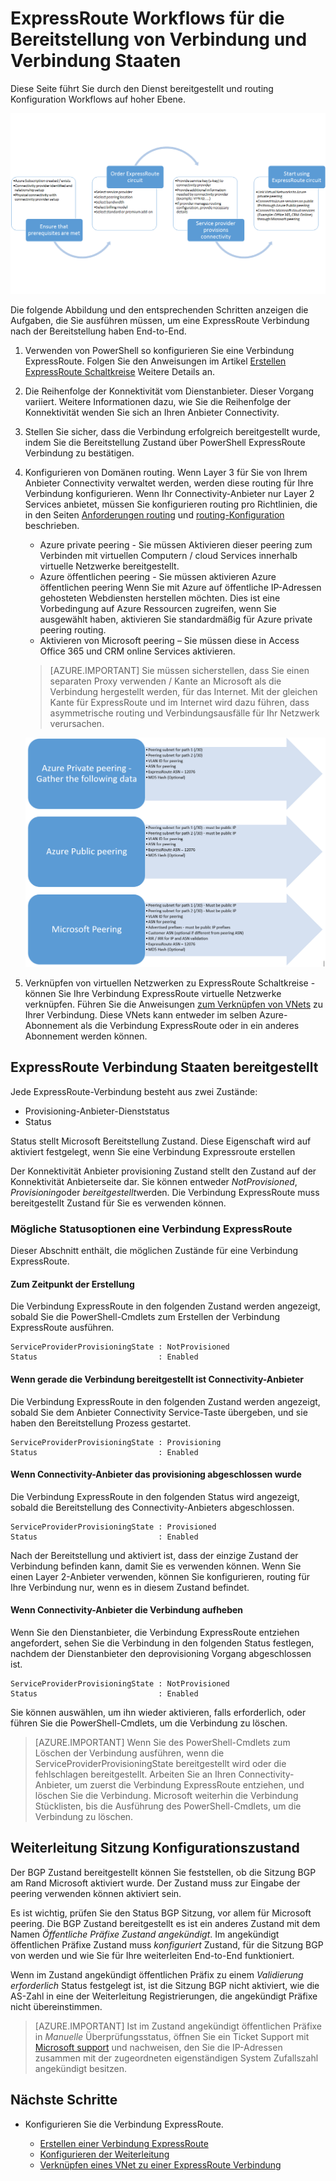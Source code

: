 <properties
   pageTitle="Workflows zum Konfigurieren einer Verbindung ExpressRoute | Microsoft Azure"
   description="Diese Seite führt Sie durch die Workflows für die Verbindung ExpressRoute und Peerings konfigurieren"
   documentationCenter="na"
   services="expressroute"
   authors="cherylmc"
   manager="carmonm"
   editor="" />
<tags
   ms.service="expressroute"
   ms.devlang="na"
   ms.topic="article" 
   ms.tgt_pltfrm="na"
   ms.workload="infrastructure-services"
   ms.date="10/10/2016"
   ms.author="cherylmc"/>

# <a name="expressroute-workflows-for-circuit-provisioning-and-circuit-states"></a>ExpressRoute Workflows für die Bereitstellung von Verbindung und Verbindung Staaten

Diese Seite führt Sie durch den Dienst bereitgestellt und routing Konfiguration Workflows auf hoher Ebene.

![](./media/expressroute-workflows/expressroute-circuit-workflow.png)

Die folgende Abbildung und den entsprechenden Schritten anzeigen die Aufgaben, die Sie ausführen müssen, um eine ExpressRoute Verbindung nach der Bereitstellung haben End-to-End. 

1. Verwenden von PowerShell so konfigurieren Sie eine Verbindung ExpressRoute. Folgen Sie den Anweisungen im Artikel [Erstellen ExpressRoute Schaltkreise](expressroute-howto-circuit-classic.md) Weitere Details an.

2. Die Reihenfolge der Konnektivität vom Dienstanbieter. Dieser Vorgang variiert. Weitere Informationen dazu, wie Sie die Reihenfolge der Konnektivität wenden Sie sich an Ihren Anbieter Connectivity.

3. Stellen Sie sicher, dass die Verbindung erfolgreich bereitgestellt wurde, indem Sie die Bereitstellung Zustand über PowerShell ExpressRoute Verbindung zu bestätigen. 

4. Konfigurieren von Domänen routing. Wenn Layer 3 für Sie von Ihrem Anbieter Connectivity verwaltet werden, werden diese routing für Ihre Verbindung konfigurieren. Wenn Ihr Connectivity-Anbieter nur Layer 2 Services anbietet, müssen Sie konfigurieren routing pro Richtlinien, die in den Seiten [Anforderungen routing](expressroute-routing.md) und [routing-Konfiguration](expressroute-howto-routing-classic.md) beschrieben.

    -  Azure private peering - Sie müssen Aktivieren dieser peering zum Verbinden mit virtuellen Computern / cloud Services innerhalb virtuelle Netzwerke bereitgestellt.
    -  Azure öffentlichen peering - Sie müssen aktivieren Azure öffentlichen peering Wenn Sie mit Azure auf öffentliche IP-Adressen gehosteten Webdiensten herstellen möchten. Dies ist eine Vorbedingung auf Azure Ressourcen zugreifen, wenn Sie ausgewählt haben, aktivieren Sie standardmäßig für Azure private peering routing.
    -  Aktivieren von Microsoft peering – Sie müssen diese in Access Office 365 und CRM online Services aktivieren. 
    
    >[AZURE.IMPORTANT] Sie müssen sicherstellen, dass Sie einen separaten Proxy verwenden / Kante an Microsoft als die Verbindung hergestellt werden, für das Internet. Mit der gleichen Kante für ExpressRoute und im Internet wird dazu führen, dass asymmetrische routing und Verbindungsausfälle für Ihr Netzwerk verursachen.

    ![](./media/expressroute-workflows/routing-workflow.png)


5. Verknüpfen von virtuellen Netzwerken zu ExpressRoute Schaltkreise - können Sie Ihre Verbindung ExpressRoute virtuelle Netzwerke verknüpfen. Führen Sie die Anweisungen [zum Verknüpfen von VNets](expressroute-howto-linkvnet-arm.md) zu Ihrer Verbindung. Diese VNets kann entweder im selben Azure-Abonnement als die Verbindung ExpressRoute oder in ein anderes Abonnement werden können.


## <a name="expressroute-circuit-provisioning-states"></a>ExpressRoute Verbindung Staaten bereitgestellt

Jede ExpressRoute-Verbindung besteht aus zwei Zustände:

- Provisioning-Anbieter-Dienststatus
- Status

Status stellt Microsoft Bereitstellung Zustand. Diese Eigenschaft wird auf aktiviert festgelegt, wenn Sie eine Verbindung Expressroute erstellen

Der Konnektivität Anbieter provisioning Zustand stellt den Zustand auf der Konnektivität Anbieterseite dar. Sie können entweder *NotProvisioned*, *Provisioning*oder *bereitgestellt*werden. Die Verbindung ExpressRoute muss bereitgestellt Zustand für Sie es verwenden können.

### <a name="possible-states-of-an-expressroute-circuit"></a>Mögliche Statusoptionen eine Verbindung ExpressRoute

Dieser Abschnitt enthält, die möglichen Zustände für eine Verbindung ExpressRoute.

#### <a name="at-creation-time"></a>Zum Zeitpunkt der Erstellung

Die Verbindung ExpressRoute in den folgenden Zustand werden angezeigt, sobald Sie die PowerShell-Cmdlets zum Erstellen der Verbindung ExpressRoute ausführen.

    ServiceProviderProvisioningState : NotProvisioned
    Status                           : Enabled


#### <a name="when-connectivity-provider-is-in-the-process-of-provisioning-the-circuit"></a>Wenn gerade die Verbindung bereitgestellt ist Connectivity-Anbieter

Die Verbindung ExpressRoute in den folgenden Zustand werden angezeigt, sobald Sie dem Anbieter Connectivity Service-Taste übergeben, und sie haben den Bereitstellung Prozess gestartet.

    ServiceProviderProvisioningState : Provisioning
    Status                           : Enabled


#### <a name="when-connectivity-provider-has-completed-the-provisioning-process"></a>Wenn Connectivity-Anbieter das provisioning abgeschlossen wurde

Die Verbindung ExpressRoute in den folgenden Status wird angezeigt, sobald die Bereitstellung des Connectivity-Anbieters abgeschlossen.

    ServiceProviderProvisioningState : Provisioned
    Status                           : Enabled

Nach der Bereitstellung und aktiviert ist, dass der einzige Zustand der Verbindung befinden kann, damit Sie es verwenden können. Wenn Sie einen Layer 2-Anbieter verwenden, können Sie konfigurieren, routing für Ihre Verbindung nur, wenn es in diesem Zustand befindet.

#### <a name="when-connectivity-provider-is-deprovisioning-the-circuit"></a>Wenn Connectivity-Anbieter die Verbindung aufheben

Wenn Sie den Dienstanbieter, die Verbindung ExpressRoute entziehen angefordert, sehen Sie die Verbindung in den folgenden Status festlegen, nachdem der Dienstanbieter den deprovisioning Vorgang abgeschlossen ist.


    ServiceProviderProvisioningState : NotProvisioned
    Status                           : Enabled


Sie können auswählen, um ihn wieder aktivieren, falls erforderlich, oder führen Sie die PowerShell-Cmdlets, um die Verbindung zu löschen.  

>[AZURE.IMPORTANT] Wenn Sie des PowerShell-Cmdlets zum Löschen der Verbindung ausführen, wenn die ServiceProviderProvisioningState bereitgestellt wird oder die fehlschlagen bereitgestellt. Arbeiten Sie an Ihren Connectivity-Anbieter, um zuerst die Verbindung ExpressRoute entziehen, und löschen Sie die Verbindung. Microsoft weiterhin die Verbindung Stücklisten, bis die Ausführung des PowerShell-Cmdlets, um die Verbindung zu löschen.


## <a name="routing-session-configuration-state"></a>Weiterleitung Sitzung Konfigurationszustand

Der BGP Zustand bereitgestellt können Sie feststellen, ob die Sitzung BGP am Rand Microsoft aktiviert wurde. Der Zustand muss zur Eingabe der peering verwenden können aktiviert sein.

Es ist wichtig, prüfen Sie den Status BGP Sitzung, vor allem für Microsoft peering. Die BGP Zustand bereitgestellt es ist ein anderes Zustand mit dem Namen *Öffentliche Präfixe Zustand angekündigt*. Im angekündigt öffentlichen Präfixe Zustand muss *konfiguriert* Zustand, für die Sitzung BGP von werden und wie Sie für Ihre weiterleiten End-to-End funktioniert. 

Wenn im Zustand angekündigt öffentlichen Präfix zu einem *Validierung erforderlich* Status festgelegt ist, ist die Sitzung BGP nicht aktiviert, wie die AS-Zahl in eine der Weiterleitung Registrierungen, die angekündigt Präfixe nicht übereinstimmen. 

>[AZURE.IMPORTANT] Ist im Zustand angekündigt öffentlichen Präfixe in *Manuelle* Überprüfungsstatus, öffnen Sie ein Ticket Support mit [Microsoft support](https://portal.azure.com/?#blade/Microsoft_Azure_Support/HelpAndSupportBlade) und nachweisen, den Sie die IP-Adressen zusammen mit der zugeordneten eigenständigen System Zufallszahl angekündigt besitzen.


## <a name="next-steps"></a>Nächste Schritte

- Konfigurieren Sie die Verbindung ExpressRoute.

    - [Erstellen einer Verbindung ExpressRoute](expressroute-howto-circuit-arm.md)
    - [Konfigurieren der Weiterleitung](expressroute-howto-routing-arm.md)
    - [Verknüpfen eines VNet zu einer ExpressRoute Verbindung](expressroute-howto-linkvnet-arm.md)
